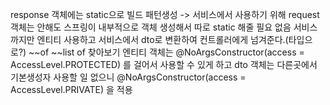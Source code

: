 response 객체에는 static으로 빌드 패턴생성 ->  서비스에서 사용하기 위해
request 객체는 안해도 스프링이 내부적으로 객체 생성해서 따로 static 해줄 필요 없음
서비스까지만 엔티티 사용하고 서비스에서 dto로 변환하여 컨트롤러에게 넘겨준다.(타입으로?)
~~of ~~list of 찾아보기
엔티티 객체는 @NoArgsConstructor(access = AccessLevel.PROTECTED) 를 걸어서 사용할 수 있게 하고 
dto 객체는 다른곳에서 기본생성자 사용할 일 없으니 @NoArgsConstructor(access = AccessLevel.PRIVATE) 을 적용
